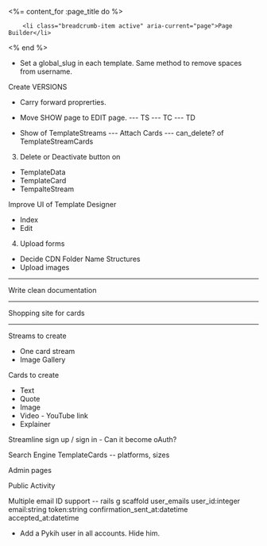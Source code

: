 <%= content_for :page_title do %>
    
        
        <li class="breadcrumb-item active" aria-current="page">Page Builder</li>
      
<% end %>

<div class="row">
    <div class="col-sm-13">
        <div style="margin-left: auto; margin-right: auto; width: 500px;">
        </div>
    </div>
	<div class="col-sm-3 help-text">
		<!--<%= image_tag "help.png", style: "float: right; right: 0; top: 0; position: relative;" %><h2>Email Settings</h2>
		<p>Your default support email address is prototype@pro.to. Any email sent here gets automatically converted into a ticket that you can get working on.</p>
		<p>You can configure your Freshdesk account to use a support email in your own domain, like <a href="">support@mycompany.com</a> by forwarding emails from this address to <a href="">protoprototype@heyproto.freshdesk.com</a>. To create a new support email box, click “Edit” under global email settings.</p>-->
	</div>
</div>


- Set a global_slug in each template. Same method to remove spaces from username.

Create VERSIONS
- Carry forward proprerties.

- Move SHOW page to EDIT page.
--- TS
--- TC
--- TD

- Show of TemplateStreams
--- Attach Cards
--- can_delete? of TemplateStreamCards

3. Delete or Deactivate button on
- TemplateData
- TemplateCard
- TempalteStream

Improve UI of Template Designer
- Index
- Edit

4. Upload forms
- Decide CDN Folder Name Structures
- Upload images

------------------------------------------------------------------------------------

Write clean documentation

------------------------------------------------------------------------------------

Shopping site for cards

------------------------------------------------------------------------------------

Streams to create
- One card stream
- Image Gallery

Cards to create
- Text
- Quote
- Image
- Video - YouTube link
- Explainer

Streamline sign up / sign in - Can it become oAuth?

Search Engine
TemplateCards -- platforms, sizes

Admin pages

Public Activity

Multiple email ID support -- rails g scaffold user_emails user_id:integer email:string token:string confirmation_sent_at:datetime accepted_at:datetime

* Add a Pykih user in all accounts. Hide him.